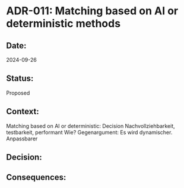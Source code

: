 # ADR-011: Matching based on AI or deterministic methods

## Date:
2024-09-26

## Status:
Proposed

## Context:
Matching based on AI or deterministic: Decision
Nachvollziehbarkeit, testbarkeit, performant
Wie?
Gegenargument: Es wird dynamischer. Anpassbarer

## Decision:

## Consequences:
